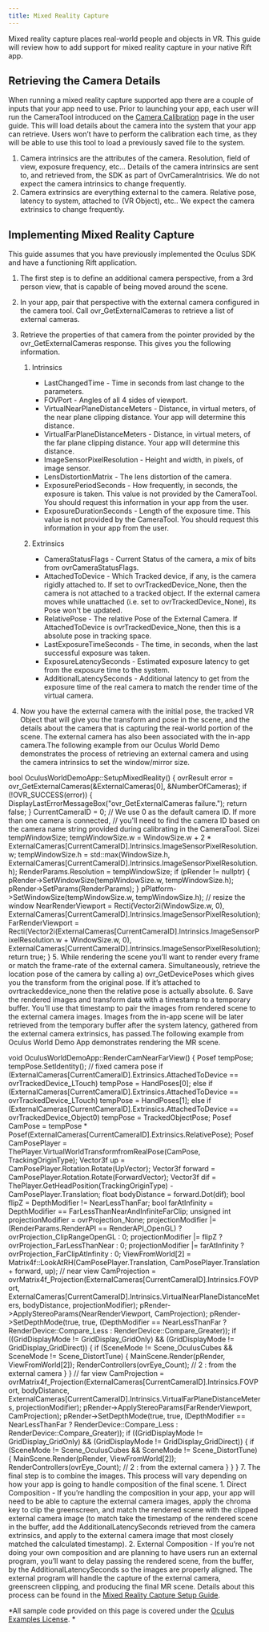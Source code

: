 ```yaml
---
title: Mixed Reality Capture
---
```

Mixed reality capture places real-world people and objects in VR. This guide will review how to add support for mixed reality capture in your native Rift app. 

## Retrieving the Camera Details

When running a mixed reality capture supported app there are a couple of inputs that your app need to use. Prior to launching your app, each user will run the CameraTool introduced on the [Camera Calibration](https://support.oculus.com/guides/rift/latest/concepts/mr-camera/) page in the user guide. This will load details about the camera into the system that your app can retrieve. Users won’t have to perform the calibration each time, as they will be able to use this tool to load a previously saved file to the system. 

1. Camera intrinsics are the attributes of the camera. Resolution, field of view, exposure frequency, etc… Details of the camera intrinsics are sent to, and retrieved from, the SDK as part of OvrCameraIntrisics. We do not expect the camera intrinsics to change frequently.
2. Camera extrinsics are everything external to the camera. Relative pose, latency to system, attached to (VR Object), etc.. We expect the camera extrinsics to change frequently.
## Implementing Mixed Reality Capture

This guide assumes that you have previously implemented the Oculus SDK and have a functioning Rift application.

1. The first step is to define an additional camera perspective, from a 3rd person view, that is capable of being moved around the scene.
2. In your app, pair that perspective with the external camera configured in the camera tool. Call ovr\_GetExternalCameras to retrieve a list of external cameras. 
3. Retrieve the properties of that camera from the pointer provided by the ovr\_GetExternalCameras response. This gives you the following information.
	1. Intrinsics
		* LastChangedTime - Time in seconds from last change to the parameters.
		* FOVPort - Angles of all 4 sides of viewport.
		* VirtualNearPlaneDistanceMeters - Distance, in virtual meters, of the near plane clipping distance. Your app will determine this distance. 
		* VirtualFarPlaneDistanceMeters - Distance, in virtual meters, of the far plane clipping distance. Your app will determine this distance. 
		* ImageSensorPixelResolution - Height and width, in pixels, of image sensor.
		* LensDistortionMatrix - The lens distortion of the camera.
		* ExposurePeriodSeconds - How frequently, in seconds, the exposure is taken. This value is not provided by the CameraTool. You should request this information in your app from the user.
		* ExposureDurationSeconds - Length of the exposure time. This value is not provided by the CameraTool. You should request this information in your app from the user.
		
	2. Extrinsics
		* CameraStatusFlags - Current Status of the camera, a mix of bits from ovrCameraStatusFlags.
		* AttachedToDevice - Which Tracked device, if any, is the camera rigidly attached to. If set to ovrTrackedDevice\_None, then the camera is not attached to a tracked object. If the external camera moves while unattached (i.e. set to ovrTrackedDevice\_None), its Pose won't be updated.
		* RelativePose - The relative Pose of the External Camera. If AttachedToDevice is ovrTrackedDevice\_None, then this is a absolute pose in tracking space.
		* LastExposureTimeSeconds - The time, in seconds, when the last successful exposure was taken.
		* ExposureLatencySeconds - Estimated exposure latency to get from the exposure time to the system.
		* AdditionalLatencySeconds - Additional latency to get from the exposure time of the real camera to match the render time of the virtual camera.
		
	
4. Now you have the external camera with the initial pose, the tracked VR Object that will give you the transform and pose in the scene, and the details about the camera that is capturing the real-world portion of the scene. The external camera has also been associated with the in-app camera.The following example from our Oculus World Demo demonstrates the process of retrieving an external camera and using the camera intrinsics to set the window/mirror size.

bool OculusWorldDemoApp::SetupMixedReality() { ovrResult error = ovr\_GetExternalCameras(&ExternalCameras[0], &NumberOfCameras); if (!OVR\_SUCCESS(error)) { DisplayLastErrorMessageBox("ovr\_GetExternalCameras failure."); return false; } CurrentCameraID = 0; // We use 0 as the default camera ID. If more than one camera is connected, // you'll need to find the camera ID based on the camera name string provided during calibrating in the CameraTool. Sizei tempWindowSize; tempWindowSize.w = WindowSize.w + 2 * ExternalCameras[CurrentCameraID].Intrinsics.ImageSensorPixelResolution.w; tempWindowSize.h = std::max(WindowSize.h, ExternalCameras[CurrentCameraID].Intrinsics.ImageSensorPixelResolution.h); RenderParams.Resolution = tempWindowSize; if (pRender != nullptr) { pRender->SetWindowSize(tempWindowSize.w, tempWindowSize.h); pRender->SetParams(RenderParams); } pPlatform->SetWindowSize(tempWindowSize.w, tempWindowSize.h); // resize the window NearRenderViewport = Recti(Vector2i(WindowSize.w, 0), ExternalCameras[CurrentCameraID].Intrinsics.ImageSensorPixelResolution); FarRenderViewport = Recti(Vector2i(ExternalCameras[CurrentCameraID].Intrinsics.ImageSensorPixelResolution.w + WindowSize.w, 0), ExternalCameras[CurrentCameraID].Intrinsics.ImageSensorPixelResolution); return true; }
5. While rendering the scene you’ll want to render every frame or match the frame-rate of the external camera. Simultaneously, retrieve the location pose of the camera by calling a) ovr\_GetDevicePoses which gives you the transform from the original pose. If it’s attached to ovrtrackeddevice\_none then the relative pose is actually absolute.
6. Save the rendered images and transform data with a timestamp to a temporary buffer. You’ll use that timestamp to pair the images from rendered scene to the external camera images. Images from the in-app scene will be later retrieved from the temporary buffer after the system latency, gathered from the external camera extrinsics, has passed.The following example from Oculus World Demo App demonstrates rendering the MR scene.

void OculusWorldDemoApp::RenderCamNearFarView() { Posef tempPose; tempPose.SetIdentity(); // fixed camera pose if (ExternalCameras[CurrentCameraID].Extrinsics.AttachedToDevice == ovrTrackedDevice\_LTouch) tempPose = HandPoses[0]; else if (ExternalCameras[CurrentCameraID].Extrinsics.AttachedToDevice == ovrTrackedDevice\_LTouch) tempPose = HandPoses[1]; else if (ExternalCameras[CurrentCameraID].Extrinsics.AttachedToDevice == ovrTrackedDevice\_Object0) tempPose = TrackedObjectPose; Posef CamPose = tempPose * Posef(ExternalCameras[CurrentCameraID].Extrinsics.RelativePose); Posef CamPosePlayer = ThePlayer.VirtualWorldTransformfromRealPose(CamPose, TrackingOriginType); Vector3f up = CamPosePlayer.Rotation.Rotate(UpVector); Vector3f forward = CamPosePlayer.Rotation.Rotate(ForwardVector); Vector3f dif = ThePlayer.GetHeadPosition(TrackingOriginType) - CamPosePlayer.Translation; float bodyDistance = forward.Dot(dif); bool flipZ = DepthModifier != NearLessThanFar; bool farAtInfinity = DepthModifier == FarLessThanNearAndInfiniteFarClip; unsigned int projectionModifier = ovrProjection\_None; projectionModifier |= (RenderParams.RenderAPI == RenderAPI\_OpenGL) ? ovrProjection\_ClipRangeOpenGL : 0; projectionModifier |= flipZ ? ovrProjection\_FarLessThanNear : 0; projectionModifier |= farAtInfinity ? ovrProjection\_FarClipAtInfinity : 0; ViewFromWorld[2] = Matrix4f::LookAtRH(CamPosePlayer.Translation, CamPosePlayer.Translation + forward, up); // near view CamProjection = ovrMatrix4f\_Projection(ExternalCameras[CurrentCameraID].Intrinsics.FOVPort, ExternalCameras[CurrentCameraID].Intrinsics.VirtualNearPlaneDistanceMeters, bodyDistance, projectionModifier); pRender->ApplyStereoParams(NearRenderViewport, CamProjection); pRender->SetDepthMode(true, true, (DepthModifier == NearLessThanFar ? RenderDevice::Compare\_Less : RenderDevice::Compare\_Greater)); if ((GridDisplayMode != GridDisplay\_GridOnly) && (GridDisplayMode != GridDisplay\_GridDirect)) { if (SceneMode != Scene\_OculusCubes && SceneMode != Scene\_DistortTune) { MainScene.Render(pRender, ViewFromWorld[2]); RenderControllers(ovrEye\_Count); // 2 : from the external camera } } // far view CamProjection = ovrMatrix4f\_Projection(ExternalCameras[CurrentCameraID].Intrinsics.FOVPort, bodyDistance, ExternalCameras[CurrentCameraID].Intrinsics.VirtualFarPlaneDistanceMeters, projectionModifier); pRender->ApplyStereoParams(FarRenderViewport, CamProjection); pRender->SetDepthMode(true, true, (DepthModifier == NearLessThanFar ? RenderDevice::Compare\_Less : RenderDevice::Compare\_Greater)); if ((GridDisplayMode != GridDisplay\_GridOnly) && (GridDisplayMode != GridDisplay\_GridDirect)) { if (SceneMode != Scene\_OculusCubes && SceneMode != Scene\_DistortTune) { MainScene.Render(pRender, ViewFromWorld[2]); RenderControllers(ovrEye\_Count); // 2 : from the external camera } } }
7. The final step is to combine the images. This process will vary depending on how your app is going to handle composition of the final scene.
	1. Direct Composition - If you’re handling the composition in your app, your app will need to be able to capture the external camera images, apply the chroma key to clip the greenscreen, and match the rendered scene with the clipped external camera image (to match take the timestamp of the rendered scene in the buffer, add the AdditionalLatencySeconds retrieved from the camera extrinsics, and apply to the external camera image that most closely matched the calculated timestamp).
	2. External Composition - If you’re not doing your own composition and are planning to have users run an external program, you’ll want to delay passing the rendered scene, from the buffer, by the AdditionalLatencySeconds so the images are properly aligned. The external program will handle the capture of the external camera, greenscreen clipping, and producing the final MR scene. Details about this process can be found in the [Mixed Reality Capture Setup Guide](https://support.oculus.com/guides/rift/latest/concepts/mr-intro/). 
	
*All sample code provided on this page is covered under the [Oculus Examples License](/licenses/examples-license-1.0). *

